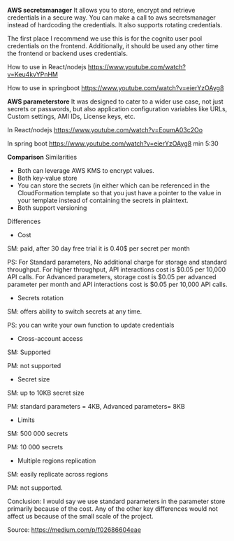 **AWS secretsmanager**
It allows you to store, encrypt and retrieve credentials in a secure way. You can make a call to aws secretsmanager instead of hardcoding the credentials. It also supports rotating credentials. 

The first place I recommend we use this is for the cognito user pool credentials on the frontend. Additionally, it should be used any other time the frontend or backend uses credentials. 

How to use in React/nodejs
https://www.youtube.com/watch?v=Keu4kvYPnHM

How to use in springboot
https://www.youtube.com/watch?v=eierYzOAyg8

**AWS parameterstore**
It was designed to cater to a wider use case, not just secrets or passwords, but also application configuration variables like URLs, Custom settings, AMI IDs, License keys, etc. 

In React/nodejs
https://www.youtube.com/watch?v=EoumA03c2Oo

In spring boot
https://www.youtube.com/watch?v=eierYzOAyg8
    min 5:30

**Comparison**
Similarities 
- Both can leverage AWS KMS to encrypt values. 
- Both key-value store 
- You can store the secrets (in either which can be referenced in the CloudFormation template so that you just have a pointer to the value in your template instead of containing the secrets in plaintext.
- Both support versioning 

Differences 
- Cost 

SM: paid, after 30 day free trial it is 0.40$ per secret per month 

PS: For Standard parameters, No additional charge for storage and standard throughput. For higher throughput, API interactions cost is $0.05 per 10,000 API calls.
For Advanced parameters, storage cost is $0.05 per advanced parameter per month and API interactions cost is $0.05 per 10,000 API calls.

- Secrets rotation 

SM: offers ability to switch secrets at any time.

PS: you can write your own function to update credentials 

- Cross-account access

SM: Supported 

PM: not supported 

- Secret size 

SM: up to 10KB secret size

PM: standard parameters = 4KB, Advanced parameters= 8KB

- Limits 

SM: 500 000 secrets

PM: 10 000 secrets

- Multiple regions replication

SM: easily replicate across regions 

PM: not supported. 

Conclusion:
I would say we use standard parameters in the parameter store primarily because of the cost. Any of the other key differences would not affect us because of the small scale of the project.

Source:
https://medium.com/p/f02686604eae